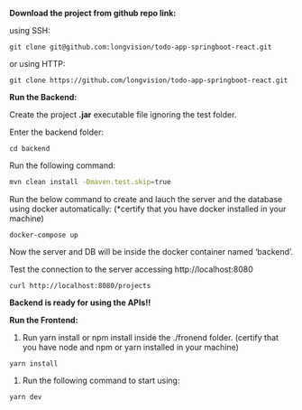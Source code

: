 **Download the project from github repo link:**

using SSH:

```
git clone git@github.com:longvision/todo-app-springboot-react.git
```

or using HTTP:

```
git clone https://github.com/longvision/todo-app-springboot-react.git
```

**Run the Backend:**

Create the project **.jar** executable file ignoring the test folder.

Enter the backend folder:

```
cd backend
```

Run the following command:

```bash
mvn clean install -Dmaven.test.skip=true
```

Run the below command to create and lauch the server and the database using docker automatically: (\*certify that you have docker installed in your machine)

```
docker-compose up
```

Now the server and DB will be inside the docker container named ‘backend’.

Test the connection to the server accessing http://localhost:8080

```docker
curl http://localhost:8080/projects
```

**Backend is ready for using the APIs!!**

**Run the Frontend:**

1. Run yarn install or npm install inside the ./fronend folder. (certify that you have node and npm or yarn installed in your machine)

```
yarn install
```

1. Run the following command to start using:

```
yarn dev
```
